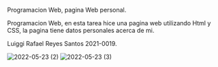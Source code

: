 
Programacion Web, pagina Web personal.

Programacion Web, en esta tarea hice una pagina web utilizando Html y CSS, la pagina tiene datos personales acerca de mi.

Luiggi Rafael Reyes Santos 2021-0019.

![2022-05-23 (2)](https://user-images.githubusercontent.com/100429915/169913726-08e39458-38cb-4a85-8b63-0a80a456342c.png)
![2022-05-23 (3)](https://user-images.githubusercontent.com/100429915/169913730-a3f1f517-48e2-4721-8264-59e07a0db1bf.png)
